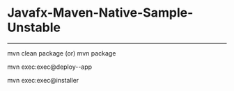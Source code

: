 # Javafx-Maven-Native-Sample-Unstable

--------

mvn clean package (or) mvn package

mvn exec:exec@deploy--app

mvn exec:exec@installer
